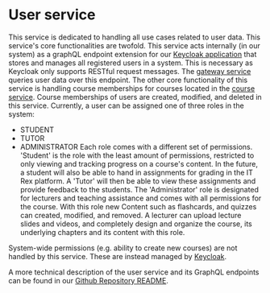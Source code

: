 # User service
This service is dedicated to handling all use cases related to user data.
This service's core functionalities are twofold.
This service acts internally (in our system) as a graphQL endpoint extension for our [Keycloak application](../authentication/keycloak.md) that stores and manages all registered users in a system. This is necessary as Keycloak only supports RESTful request messages. The [gateway service](./gateway-service.md) queries user data over this endpoint.
The other core functionality of this service is handling course memberships for courses located in the [course service](./course-service.md). Course memberships of users are created, modified, and deleted in this service.
Currently, a user can be assigned one of three roles in the system:
- STUDENT
- TUTOR
- ADMINISTRATOR
Each role comes with a different set of permissions. 'Student' is the role with the least amount of permissions, restricted to only viewing and tracking progress on a course's content. 
In the future, a student will also be able to hand in assignments for grading in the IT Rex platform.
A 'Tutor' will then be able to view these assignments and provide feedback to the students.
The 'Administrator' role is designated for lecturers and teaching assistance and comes with all permissions for the course. With this role new Content such as flashcards, and quizzes can created, modified, and removed. A lecturer can upload lecture slides and videos, and completely design and organize the course, its underlying chapters and its content with this role.

System-wide permissions (e.g. ability to create new courses) are not handled by this service. These are instead managed by [Keycloak](../authentication/keycloak.md).

A more technical description of the user service and its GraphQL endpoints can be found in our [Github Repository README](https://github.com/IT-REX-Platform/user_service#readme).

